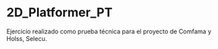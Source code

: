 # 2D_Platformer_PT
Ejercicio realizado como prueba técnica para el proyecto de Comfama y Holss, Selecu.
